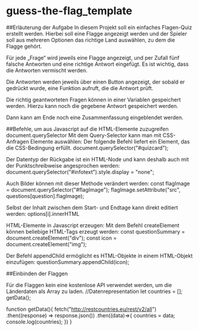 # guess-the-flag_template
##Erläuterung der Aufgabe
In diesem Projekt soll ein einfaches Flagen-Quiz erstellt werden. Hierbei soll eine Flagge angezeigt werden und der Spieler soll aus mehreren Optionen das richtige Land auswählen, zu dem die Flagge gehört. 

Für jede „Frage“ wird jeweils eine Flagge angezeigt, und per Zufall fünf falsche Antworten und eine richtige Antwort eingefügt. 
Es ist wichtig, dass die Antworten vermischt werden.

Die Antworten werden jeweils über einen Button angezeigt, der sobald er gedrückt wurde, eine Funktion aufruft, die die Antwort prüft. 

Die richtig geantworteten Fragen können in einer Variablen gespeichert werden. Hierzu kann noch die gegebene Antwort gespeichert werden.

Dann kann am Ende noch eine Zusammenfassung eingeblendet werden.


##Befehle, um aus Javascript auf die HTML-Elemente zuzugreifen
document.querySelector
Mit dem Query-Selector kann man mit CSS-Anfragen Elemente auswählen: 
Der folgende Befehl liefert ein Element, das die CSS-Bedingung erfüllt.
document.querySelector("#quizcard");

Der Datentyp der Rückgabe ist ein HTML-Node und kann deshalb auch mit der Punktschreibweise angesprochen werden: 
document.querySelector("#infotext").style.display = "none";

Auch Bilder können mit dieser Methode verändert werden:
    const flagImage = document.querySelector("#flagImage");
    flagImage.setAttribute("src", questions[question].flagImage);

Selbst der Inhalt zwischen dem Start- und Endtage kann direkt editiert werden: 
options[i].innerHTML

HTML-Elemente in Javascript erzeugen: 
Mit dem Befehl createElement können beliebige HTML-Tags erzeugt werden: 
const questionSummary = document.createElement("div");
const icon = document.createElement("img");

Der Befehl appendChild ermöglicht es HTML-Objekte in einem HTML-Objekt einzufügen:
questionSummary.appendChild(icon);

##Einbinden der Flaggen

Für die Flaggen kein eine kostenlose API verwendet werden, um die Länderdaten als Array zu laden.
//Datenrepresentation
let countries = [];
getData();

function getData(){
    fetch("http://restcountries.eu/rest/v2/all")
    .then((response) => response.json())
    .then((data)=>{
        countries = data;
        console.log(countries);
    })
}

